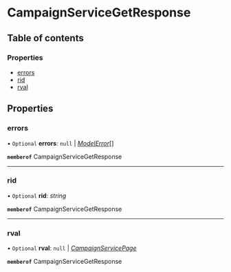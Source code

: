 # CampaignServiceGetResponse


## Table of contents

### Properties

- [errors](campaignservicegetresponse.md#errors)
- [rid](campaignservicegetresponse.md#rid)
- [rval](campaignservicegetresponse.md#rval)

## Properties

### errors

• `Optional` **errors**: ``null`` \| [*ModelError*](modelerror.md)[]

**`memberof`** CampaignServiceGetResponse

___

### rid

• `Optional` **rid**: *string*

**`memberof`** CampaignServiceGetResponse

___

### rval

• `Optional` **rval**: ``null`` \| [*CampaignServicePage*](campaignservicepage.md)

**`memberof`** CampaignServiceGetResponse
